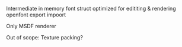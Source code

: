 Intermediate in memory font struct optimized for edititing & rendering
openfont export impoort

Only MSDF renderer



Out of scope:
Texture packing?


